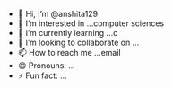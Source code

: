 - 👋 Hi, I’m @anshita129
- 👀 I’m interested in ...computer sciences
- 🌱 I’m currently learning ...c
- 💞️ I’m looking to collaborate on ...
- 📫 How to reach me ...email
- 😄 Pronouns: ...
- ⚡ Fun fact: ...

<!---
anshita129/anshita129 is a ✨ special ✨ repository because its `README.md` (this file) appears on your GitHub profile.
You can click the Preview link to take a look at your changes.
--->
